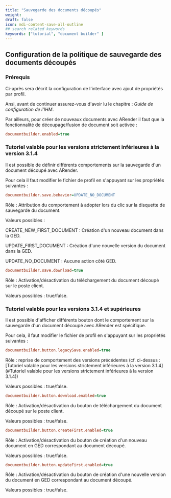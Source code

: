 ```yaml
---
title: "Sauvegarde des documents découpés"
weight: 
draft: false
icon: mdi-content-save-all-outline
## search related keywords
keywords: ["tutorial", "document builder" ]
---
```


## Configuration de la politique de sauvegarde des documents découpés

### Prérequis

Ci-après sera décrit la configuration de l'interface avec ajout de
propriétés par profil.

Ansi, avant de continuer assurez-vous d'avoir lu le chapitre : *Guide de
configuration de l'IHM*.

Par ailleurs, pour créer de nouveaux documents avec ARender il faut que
la fonctionnalité de découpage/fusion de document soit activée :

```cfg
documentbuilder.enabled=true
```

### Tutoriel valable pour les versions strictement inférieures à la version 3.1.4

Il est possible de définir différents comportements sur la sauvegarde
d'un document découpé avec ARender.

Pour cela il faut modifier le fichier de profil en s'appuyant sur les
propriétés suivantes :

```cfg
documentbuilder.save.behavior=UPDATE_NO_DOCUMENT
```

Rôle : Attribution du comportement à adopter lors du clic sur la disquette de
sauvegarde du document.

Valeurs possibles :

CREATE_NEW_FIRST_DOCUMENT : Création d'un nouveau document dans la
GED.

UPDATE_FIRST_DOCUMENT : Création d'une nouvelle version du document
dans la GED.

UPDATE_NO_DOCUMENT : Aucune action côté GED.

```cfg
documentbuilder.save.download=true
```

Rôle : Activation/désactivation du téléchargement du document découpé sur le
poste client.

Valeurs possibles : true/false.

### Tutoriel valable pour les versions 3.1.4 et supérieures

Il est possible d'afficher différents bouton dont le comportement sur la
sauvegarde d'un document découpé avec ARender est spécifique.

Pour cela, il faut modifier le fichier de profil en s'appuyant sur les
propriétés suivantes :

```cfg
documentbuilder.button.legacySave.enabled=true
```

Rôle : reprise de comportement des versions précédentes (cf. ci-dessus : [Tutoriel valable pour les versions strictement inférieures à la version 3.1.4](#Tutoriel valable pour les versions strictement inférieures à la version 3.1.4))

Valeurs possibles : true/false.

```cfg
documentbuilder.button.download.enabled=true
```

Rôle : Activation/désactivation du bouton de téléchargement du document
découpé sur le poste client.

Valeurs possibles : true/false.

```cfg
documentbuilder.button.createFirst.enabled=true
```

Rôle : Activation/désactivation du bouton de création d'un nouveau document en
GED correspondant au document découpé.

Valeurs possibles : true/false.

```cfg
documentbuilder.button.updateFirst.enabled=true
```

Rôle : Activation/désactivation du bouton de création d'une nouvelle version du document en GED correspondant au document découpé.

Valeurs possibles : true/false.
